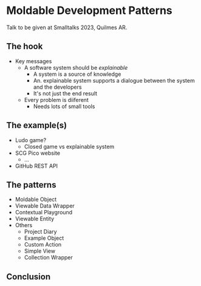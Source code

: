 # Moldable Development Patterns  
  
Talk to be given at Smalltalks 2023, Quilmes AR.  
  
## The hook  
  
* Key messages  
    * A software system should be _explainable_  
        * A system is a source of knowledge  
        * An. explainable system supports a dialogue between the system and the developers  
        * It's not just the end result  
    * Every problem is diiferent  
        * Needs lots of small tools  
  
## The example(s)  
  
* Ludo game?  
    * Closed game vs explainable system  
* SCG Pico website  
    * …  
* GitHub REST API  
  
## The patterns  
  
* Moldable Object  
* Viewable Data Wrapper  
* Contextual Playground  
* Viewable Entity  
* Others  
    * Project Diary  
    * Example Object  
    * Custom Action  
    * Simple View  
    * Collection Wrapper  
  
## Conclusion  
  
